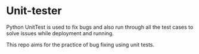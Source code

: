 # Unit-tester
Python UnitTest is used to fix bugs and also run through all the test cases to solve issues while deployment and running.

This repo aims for the practice of bug fixing using unit tests.
